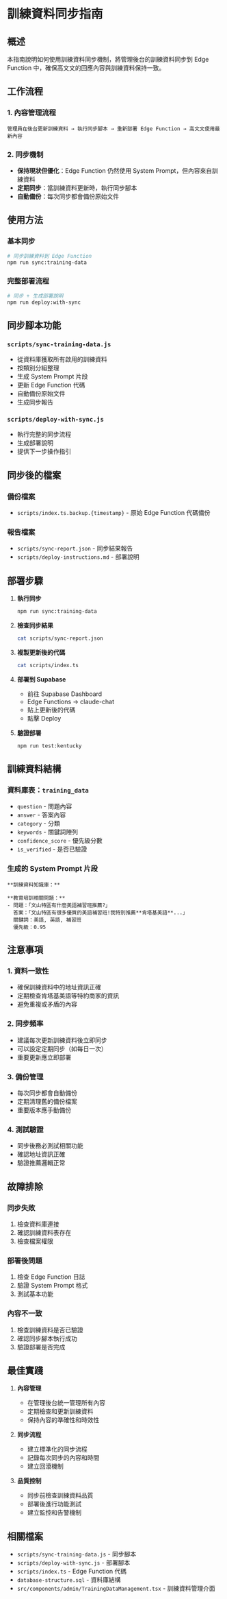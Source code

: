 # 訓練資料同步指南

## 概述

本指南說明如何使用訓練資料同步機制，將管理後台的訓練資料同步到 Edge Function 中，確保高文文的回應內容與訓練資料保持一致。

## 工作流程

### 1. 內容管理流程
```
管理員在後台更新訓練資料 → 執行同步腳本 → 重新部署 Edge Function → 高文文使用最新內容
```

### 2. 同步機制
- **保持現狀但優化**：Edge Function 仍然使用 System Prompt，但內容來自訓練資料
- **定期同步**：當訓練資料更新時，執行同步腳本
- **自動備份**：每次同步都會備份原始文件

## 使用方法

### 基本同步
```bash
# 同步訓練資料到 Edge Function
npm run sync:training-data
```

### 完整部署流程
```bash
# 同步 + 生成部署說明
npm run deploy:with-sync
```

## 同步腳本功能

### `scripts/sync-training-data.js`
- 從資料庫獲取所有啟用的訓練資料
- 按類別分組整理
- 生成 System Prompt 片段
- 更新 Edge Function 代碼
- 自動備份原始文件
- 生成同步報告

### `scripts/deploy-with-sync.js`
- 執行完整的同步流程
- 生成部署說明
- 提供下一步操作指引

## 同步後的檔案

### 備份檔案
- `scripts/index.ts.backup.{timestamp}` - 原始 Edge Function 代碼備份

### 報告檔案
- `scripts/sync-report.json` - 同步結果報告
- `scripts/deploy-instructions.md` - 部署說明

## 部署步驟

1. **執行同步**
   ```bash
   npm run sync:training-data
   ```

2. **檢查同步結果**
   ```bash
   cat scripts/sync-report.json
   ```

3. **複製更新後的代碼**
   ```bash
   cat scripts/index.ts
   ```

4. **部署到 Supabase**
   - 前往 Supabase Dashboard
   - Edge Functions → claude-chat
   - 貼上更新後的代碼
   - 點擊 Deploy

5. **驗證部署**
   ```bash
   npm run test:kentucky
   ```

## 訓練資料結構

### 資料庫表：`training_data`
- `question` - 問題內容
- `answer` - 答案內容
- `category` - 分類
- `keywords` - 關鍵詞陣列
- `confidence_score` - 優先級分數
- `is_verified` - 是否已驗證

### 生成的 System Prompt 片段
```
**訓練資料知識庫：**

**教育培訓相關問題：**
- 問題：「文山特區有什麼美語補習班推薦?」
  答案：「文山特區有很多優質的美語補習班!我特別推薦**肯塔基美語**...」
  關鍵詞：美語, 英語, 補習班
  優先級：0.95
```

## 注意事項

### 1. 資料一致性
- 確保訓練資料中的地址資訊正確
- 定期檢查肯塔基美語等特約商家的資訊
- 避免重複或矛盾的內容

### 2. 同步頻率
- 建議每次更新訓練資料後立即同步
- 可以設定定期同步（如每日一次）
- 重要更新應立即部署

### 3. 備份管理
- 每次同步都會自動備份
- 定期清理舊的備份檔案
- 重要版本應手動備份

### 4. 測試驗證
- 同步後務必測試相關功能
- 確認地址資訊正確
- 驗證推薦邏輯正常

## 故障排除

### 同步失敗
1. 檢查資料庫連接
2. 確認訓練資料表存在
3. 檢查檔案權限

### 部署後問題
1. 檢查 Edge Function 日誌
2. 驗證 System Prompt 格式
3. 測試基本功能

### 內容不一致
1. 檢查訓練資料是否已驗證
2. 確認同步腳本執行成功
3. 驗證部署是否完成

## 最佳實踐

1. **內容管理**
   - 在管理後台統一管理所有內容
   - 定期檢查和更新訓練資料
   - 保持內容的準確性和時效性

2. **同步流程**
   - 建立標準化的同步流程
   - 記錄每次同步的內容和時間
   - 建立回滾機制

3. **品質控制**
   - 同步前檢查訓練資料品質
   - 部署後進行功能測試
   - 建立監控和告警機制

## 相關檔案

- `scripts/sync-training-data.js` - 同步腳本
- `scripts/deploy-with-sync.js` - 部署腳本
- `scripts/index.ts` - Edge Function 代碼
- `database-structure.sql` - 資料庫結構
- `src/components/admin/TrainingDataManagement.tsx` - 訓練資料管理介面
